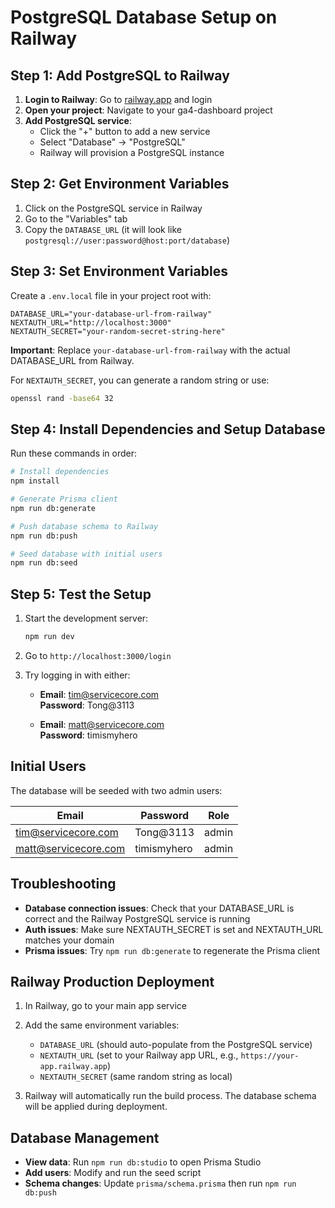 # PostgreSQL Database Setup on Railway

## Step 1: Add PostgreSQL to Railway

1. **Login to Railway**: Go to [railway.app](https://railway.app) and login
2. **Open your project**: Navigate to your ga4-dashboard project
3. **Add PostgreSQL service**:
   - Click the "+" button to add a new service
   - Select "Database" → "PostgreSQL"
   - Railway will provision a PostgreSQL instance

## Step 2: Get Environment Variables

1. Click on the PostgreSQL service in Railway
2. Go to the "Variables" tab
3. Copy the `DATABASE_URL` (it will look like `postgresql://user:password@host:port/database`)

## Step 3: Set Environment Variables

Create a `.env.local` file in your project root with:

```env
DATABASE_URL="your-database-url-from-railway"
NEXTAUTH_URL="http://localhost:3000"
NEXTAUTH_SECRET="your-random-secret-string-here"
```

**Important**: Replace `your-database-url-from-railway` with the actual DATABASE_URL from Railway.

For `NEXTAUTH_SECRET`, you can generate a random string or use:
```bash
openssl rand -base64 32
```

## Step 4: Install Dependencies and Setup Database

Run these commands in order:

```bash
# Install dependencies
npm install

# Generate Prisma client
npm run db:generate

# Push database schema to Railway
npm run db:push

# Seed database with initial users
npm run db:seed
```

## Step 5: Test the Setup

1. Start the development server:
   ```bash
   npm run dev
   ```

2. Go to `http://localhost:3000/login`

3. Try logging in with either:
   - **Email**: tim@servicecore.com  
     **Password**: Tong@3113
   
   - **Email**: matt@servicecore.com  
     **Password**: timismyhero

## Initial Users

The database will be seeded with two admin users:

| Email | Password | Role |
|-------|----------|------|
| tim@servicecore.com | Tong@3113 | admin |
| matt@servicecore.com | timismyhero | admin |

## Troubleshooting

- **Database connection issues**: Check that your DATABASE_URL is correct and the Railway PostgreSQL service is running
- **Auth issues**: Make sure NEXTAUTH_SECRET is set and NEXTAUTH_URL matches your domain
- **Prisma issues**: Try `npm run db:generate` to regenerate the Prisma client

## Railway Production Deployment

1. In Railway, go to your main app service
2. Add the same environment variables:
   - `DATABASE_URL` (should auto-populate from the PostgreSQL service)
   - `NEXTAUTH_URL` (set to your Railway app URL, e.g., `https://your-app.railway.app`)
   - `NEXTAUTH_SECRET` (same random string as local)

3. Railway will automatically run the build process. The database schema will be applied during deployment.

## Database Management

- **View data**: Run `npm run db:studio` to open Prisma Studio
- **Add users**: Modify and run the seed script
- **Schema changes**: Update `prisma/schema.prisma` then run `npm run db:push` 